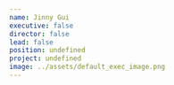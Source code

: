 ```yaml
---
name: Jinny Gui
executive: false
director: false
lead: false
position: undefined
project: undefined
image: ../assets/default_exec_image.png
---
```

